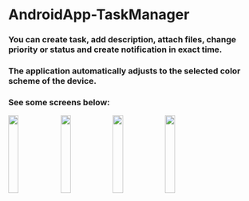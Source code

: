 # AndroidApp-TaskManager

### You can create task, add description, attach files, change priority or status and create notification in exact time. 
### The application automatically adjusts to the selected color scheme of the device.
### See some screens below:

<p align="left">
  <img src='https://user-images.githubusercontent.com/107124959/218312610-004ab8b6-8956-472c-bde5-595da03be3d3.jpg' width='20%'>
  <img src='https://user-images.githubusercontent.com/107124959/218312613-766980ad-18fb-4cb4-912e-d65082f3c2a8.jpg' width='20%'>
  <img src='https://user-images.githubusercontent.com/107124959/218312615-a43ab749-5db6-437c-b858-e8674bf7c0c8.jpg' width='20%'>
  <img src='https://user-images.githubusercontent.com/107124959/218312616-c2caba2f-d4d3-4037-b38d-084899e32410.jpg' width='20%'>
</p>

